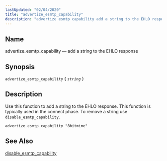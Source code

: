```yaml
---
lastUpdated: "02/04/2020"
title: "advertize_esmtp_capability"
description: "advertize esmtp capability add a string to the EHLO response advertize esmtp capability string Use this function to add a string to the EHLO response This function is typically used in the connect phase To remove a string use disable esmtp capability Example 16 3 advertize esmtp capability example disable..."
---
```


<a name="sieve.ref.advertize_esmtp_capability"></a> 
## Name

advertize_esmtp_capability — add a string to the EHLO response

## Synopsis

`advertize_esmtp_capability` { *`string`* }

<a name="idp28537456"></a> 
## Description

Use this function to add a string to the EHLO response. This function is typically used in the connect phase. To remove a string use `disable_esmtp_capability`.

<a name="example.advertize_esmtp_capability"></a> 


`advertize_esmtp_capability "8bitmime"`
<a name="idp28542320"></a> 
## See Also

[disable_esmtp_capability](/momentum/3/3-reference/sieve-ref-disable-esmtp-capability)